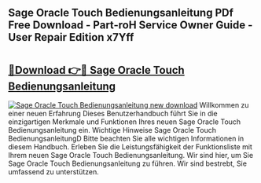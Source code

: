 ## Sage Oracle Touch Bedienungsanleitung PDf Free Download - Part-roH Service Owner Guide - User Repair Edition x7Yff

# <h2><a href="http://df00f56.blite.top/?on=Sage+Oracle+Touch+Bedienungsanleitung">🔗Download 👉🔴 Sage Oracle Touch Bedienungsanleitung</a></h2>

[![Sage Oracle Touch Bedienungsanleitung new download](https://i.imgur.com/lujVjoI.png)](http://df00f56.blite.top/?on=Sage+Oracle+Touch+Bedienungsanleitung)
Willkommen zu einer neuen Erfahrung Dieses Benutzerhandbuch führt Sie in die einzigartigen Merkmale und Funktionen Ihres neuen Sage Oracle Touch Bedienungsanleitung ein. Wichtige Hinweise Sage Oracle Touch BedienungsanleitungD Bitte beachten Sie alle wichtigen Informationen in diesem Handbuch. Erleben Sie die Leistungsfähigkeit der Funktionsliste mit Ihrem neuen Sage Oracle Touch Bedienungsanleitung. Wir sind hier, um Sie Sage Oracle Touch Bedienungsanleitung zu führen. Wir sind bestrebt, Sie umfassend zu unterstützen.
